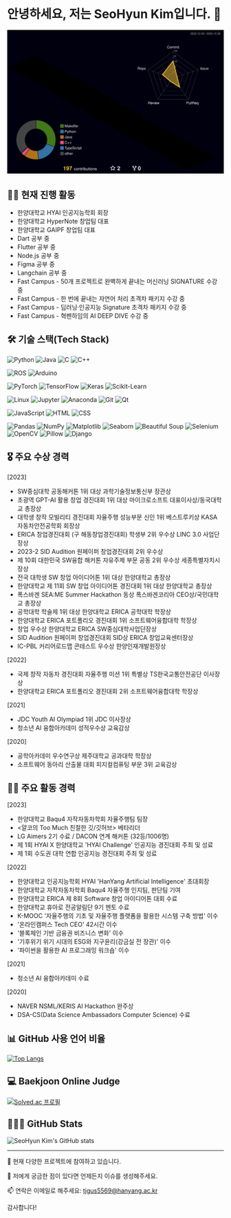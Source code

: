 # 안녕하세요, 저는 SeoHyun Kim입니다. 👋

![](./profile-3d-contrib/profile-night-rainbow.svg)

## 🏃‍♂️ 현재 진행 활동
- 한양대학교 HYAI 인공지능학회 회장
- 한양대학교 HyperNote 창업팀 대표
- 한양대학교 GAIPF 창업팀 대표
- Dart 공부 중
- Flutter 공부 중
- Node.js 공부 중
- Figma 공부 중
- Langchain 공부 중
- Fast Campus - 50개 프로젝트로 완벽하게 끝내는 머신러닝 SIGNATURE 수강 중
- Fast Campus - 한 번에 끝내는 자연어 처리 초격차 패키지 수강 중
- Fast Campus - 딥러닝·인공지능 Signature 초격차 패키지 수강 중
- Fast Campus - 혁펜하임의 AI DEEP DIVE 수강 중

## 🛠 기술 스택(Tech Stack)
![Python](https://img.shields.io/badge/Python-3776AB?style=flat-square&logo=Python&logoColor=white)
![Java](https://img.shields.io/badge/Java-007396?style=flat-square&logo=Java&logoColor=white)
![C](https://img.shields.io/badge/C-00599C?style=flat-square&logo=c&logoColor=white)
![C++](https://img.shields.io/badge/C++-00599C?style=flat-square&logo=cplusplus&logoColor=white)

![ROS](https://img.shields.io/badge/ROS-22314E?style=flat-square&logo=ROS&logoColor=white)
![Arduino](https://img.shields.io/badge/Arduino-00979D?style=flat-square&logo=ArduinoYAW&logoColor=white)

![PyTorch](https://img.shields.io/badge/PyTorch-EE4C2C?style=flat-square&logo=PyTorch&logoColor=white)
![TensorFlow](https://img.shields.io/badge/TensorFlow-FF6F00?style=flat-square&logo=TensorFlow&logoColor=white)
![Keras](https://img.shields.io/badge/Keras-D00000?style=flat-square&logo=Keras&logoColor=white)
![Scikit-Learn](https://img.shields.io/badge/ScikitLearn-F7931E?style=flat-square&logo=scikit-learn&logoColor=white)

![Linux](https://img.shields.io/badge/Linux-FCC624?style=flat-square&logo=Linux&logoColor=black)
![Jupyter](https://img.shields.io/badge/Jupyter-F37626?style=flat-square&logo=Jupyter&logoColor=white)
![Anaconda](https://img.shields.io/badge/Anaconda-44A833?style=flat-square&logo=Anaconda&logoColor=white)
![Git](https://img.shields.io/badge/Git-F05032?style=flat-square&logo=Git&logoColor=white)
![Qt](https://img.shields.io/badge/Qt-41CD52?style=flat-square&logo=Qt&logoColor=white)

![JavaScript](https://img.shields.io/badge/JavaScript-F7DF1E?style=flat-square&logo=JavaScript&logoColor=black)
![HTML](https://img.shields.io/badge/HTML-E34F26?style=flat-square&logo=HTML5&logoColor=white)
![CSS](https://img.shields.io/badge/CSS-1572B6?style=flat-square&logo=CSS3&logoColor=white)

![Pandas](https://img.shields.io/badge/Pandas-150458?style=flat-square&logo=Pandas&logoColor=white)
![NumPy](https://img.shields.io/badge/NumPy-013243?style=flat-square&logo=NumPy&logoColor=white)
![Matplotlib](https://img.shields.io/badge/Matplotlib-11557C?style=flat-square&logo=Matplotlib&logoColor=white)
![Seaborn](https://img.shields.io/badge/Seaborn-3776AB?style=flat-square&logo=Python&logoColor=white)
![Beautiful Soup](https://img.shields.io/badge/Beautiful%20Soup-47A248?style=flat-square&logo=Python&logoColor=white)
![Selenium](https://img.shields.io/badge/Selenium-43B02A?style=flat-square&logo=Selenium&logoColor=white)
![OpenCV](https://img.shields.io/badge/OpenCV-5C3EE8?style=flat-square&logo=OpenCV&logoColor=white)
![Pillow](https://img.shields.io/badge/Pillow-11557C?style=flat-square&logo=Pillow&logoColor=white)
![Django](https://img.shields.io/badge/Django-092E20?style=flat-square&logo=Django&logoColor=white)


## 🎖 주요 수상 경력

[2023]
- SW중심대학 공동해커톤 1위 대상 과학기술정보통신부 장관상
- 초광역 GPT-AI 활용 창업 경진대회 1위 대상 마이크로소프트 대표이사상/동국대학교 총장상
- 대학생 창작 모빌리티 경진대회 자율주행 성능부문 신인 1위 베스트루키상 KASA 자동차안전공학회 회장상
- ERICA 창업경진대회 (구 해동창업경진대회) 학생부 2위 우수상 LINC 3.0 사업단장상
- 2023-2 SID Audition 원페이퍼 창업경진대회 2위 우수상
- 제 10회 대한민국 SW융합 해커톤 자유주제 부문 공동 2위 우수상 세종특별자치시장상
- 전국 대학생 SW 창업 아이디어톤 1위 대상 한양대학교 총장상
- 한양대학교 제 11회 SW 창업 아이디어톤 경진대회 1위 대상 한양대학교 총장상
- 폭스바겐 SEA:ME Summer Hackathon 동상 폭스바겐코리아 CEO상/국민대학교 총장상
- 공학대학 학술제 1위 대상 한양대학교 ERICA 공학대학 학장상
- 한양대학교 ERICA 포트폴리오 경진대회 1위 소프트웨어융합대학 학장상
- 창업 우수상 한양대학교 ERICA SW중심대학사업단장상
- SID Audition 원페이퍼 창업경진대회 SID상 ERICA 창업교육센터장상
- IC-PBL 커리어로드맵 콘테스트 우수상 한양인재개발원장상
  
[2022] 
- 국제 창작 자동차 경진대회 자율주행 미션 1위 특별상 TS한국교통안전공단 이사장상
- 한양대학교 ERICA 포트폴리오 경진대회 2위 소프트웨어융합대학 학장상
  
[2021] 
- JDC Youth AI Olympiad 1위 JDC 이사장상
- 청소년 AI 융합아카데미 성적우수상 교육감상
  
[2020] 
- 공학아카데미 우수연구상 제주대학교 공과대학 학장상
- 소프트웨어 동아리 산출물 대회 피지컬컴퓨팅 부문 3위 교육감상

## 👨‍💻 주요 활동 경력
[2023] 
- 한양대학교 Baqu4 자작자동차학회 자율주행팀 팀장
- <얄코의 Too Much 친절한 깃/깃허브> 베타리더
- LG Aimers 2기 수료 / DACON 연계 해커톤 (32등/1006명)
- 제 1회 HYAI X 한양대학교 'HYAI Challenge' 인공지능 경진대회 주최 및 성료
- 제 1회 수도권 대학 연합 인공지능 경진대회 주최 및 성료
  
[2022] 
- 한양대학교 인공지능학회 HYAI 'HanYang Artificial Intelligence' 초대회장
- 한양대학교 자작자동차학회 Baqu4 자율주행 인지팀, 판단팀 기여
- 한양대학교 ERICA 제 8회 Software 창업 아이디어톤 대회 수료
- 한양대학교 휴아로 전공알림단 9기 멘토 수료
- K-MOOC '자율주행의 기초 및 자율주행 플랫폼을 활용한 시스템 구축 방법' 이수
- '온라인캠퍼스 Tech CEO' 42시간 이수
- '블록체인 기반 금융권 비즈니스 변화' 이수
- '기후위기 위기 시대의 ESG와 지구윤리(강금실 전 장관)' 이수
- '파이썬을 활용한 AI 프로그래밍 워크숍' 이수
  
[2021] 
- 청소년 AI 융합아카데미 수료
  
[2020] 
- NAVER NSML/KERIS AI Hackathon 완주상
- DSA-CS(Data Science Ambassadors Computer Science) 수료

## 📊 GitHub 사용 언어 비율
<!-- 여기에 자신의 깃허브 사용 언어 비율을 삽입하세요. -->
[![Top Langs](https://github-readme-stats.vercel.app/api/top-langs/?username=Deep-of-Machine&theme=radical&hide_border=true&bg_color=30,e96443,904e95&title_color=fff&text_color=fff)](https://github.com/anuraghazra/github-readme-stats)

## 💻 Baekjoon Online Judge
<!-- 여기에 자신의 백준 온라인 저지 티어를 삽입하세요. -->
[![Solved.ac
프로필](http://mazassumnida.wtf/api/v2/generate_badge?boj=tjgus5569)](https://solved.ac/tjgus5569)

## 🧑🏻‍💻 GitHub Stats
<!-- 여기에 자신의 깃허브 상태를 삽입하세요. -->
![SeoHyun Kim's GitHub stats](https://github-readme-stats.vercel.app/api?username=Deep-of-Machine&show_icons=true&bg_color=90,ff9a9e,fad0c4,ffd1ff&title_color=fff&text_color=fff&icon_color=f8f8f8)

---

🔭 현재 다양한 프로젝트에 참여하고 있습니다.

💬 저에게 궁금한 점이 있다면 언제든지 이슈를 생성해주세요.

📫 연락은 이메일로 해주세요: [tjgus5569@hanyang.ac.kr](mailto:tjgus5569@hanyang.ac.kr)

감사합니다!
